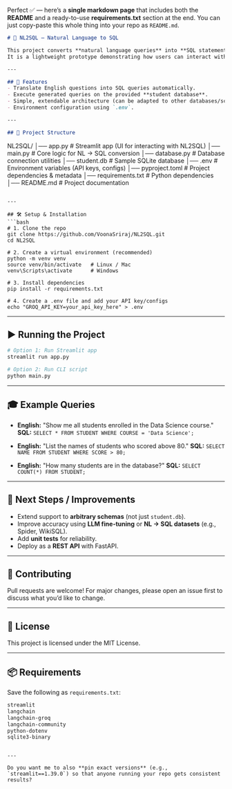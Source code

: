 Perfect ✅ — here’s a **single markdown page** that includes both the **README** and a ready-to-use **requirements.txt** section at the end. You can just copy-paste this whole thing into your repo as `README.md`.

```markdown
# 📝 NL2SQL – Natural Language to SQL

This project converts **natural language queries** into **SQL statements** and executes them against a sample **SQLite database (`student.db`)**.  
It is a lightweight prototype demonstrating how users can interact with databases using plain English.

---

## 🚀 Features
- Translate English questions into SQL queries automatically.
- Execute generated queries on the provided **student database**.
- Simple, extendable architecture (can be adapted to other databases/schemas).
- Environment configuration using `.env`.

---

## 📂 Project Structure
```

NL2SQL/
│── app.py             # Streamlit app (UI for interacting with NL2SQL)
│── main.py            # Core logic for NL → SQL conversion
│── database.py        # Database connection utilities
│── student.db         # Sample SQLite database
│── .env               # Environment variables (API keys, configs)
│── pyproject.toml     # Project dependencies & metadata
│── requirements.txt   # Python dependencies
│── README.md          # Project documentation

````

---

## 🛠️ Setup & Installation
```bash
# 1. Clone the repo
git clone https://github.com/VoonaSriraj/NL2SQL.git
cd NL2SQL

# 2. Create a virtual environment (recommended)
python -m venv venv
source venv/bin/activate   # Linux / Mac
venv\Scripts\activate      # Windows

# 3. Install dependencies
pip install -r requirements.txt

# 4. Create a .env file and add your API key/configs
echo "GROQ_API_KEY=your_api_key_here" > .env
````

---

## ▶️ Running the Project

```bash
# Option 1: Run Streamlit app
streamlit run app.py

# Option 2: Run CLI script
python main.py
```

---

## 🎓 Example Queries

* **English:** "Show me all students enrolled in the Data Science course."
  **SQL:** `SELECT * FROM STUDENT WHERE COURSE = 'Data Science';`

* **English:** "List the names of students who scored above 80."
  **SQL:** `SELECT NAME FROM STUDENT WHERE SCORE > 80;`

* **English:** "How many students are in the database?"
  **SQL:** `SELECT COUNT(*) FROM STUDENT;`

---

## 📌 Next Steps / Improvements

* Extend support to **arbitrary schemas** (not just `student.db`).
* Improve accuracy using **LLM fine-tuning** or **NL → SQL datasets** (e.g., Spider, WikiSQL).
* Add **unit tests** for reliability.
* Deploy as a **REST API** with FastAPI.

---

## 🤝 Contributing

Pull requests are welcome!
For major changes, please open an issue first to discuss what you’d like to change.

---

## 📜 License

This project is licensed under the MIT License.

---

## 📦 Requirements

Save the following as `requirements.txt`:

```txt
streamlit
langchain
langchain-groq
langchain-community
python-dotenv
sqlite3-binary
```

```

---

Do you want me to also **pin exact versions** (e.g., `streamlit==1.39.0`) so that anyone running your repo gets consistent results?
```

